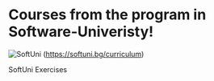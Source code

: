 # Courses from the program in Software-Univeristy! #


![SoftUni](https://github.com/stoykovaleks/SoftUni-Software-Univeristy/assets/119664593/8cbc5510-f033-4701-a565-4a9d201a786a) (https://softuni.bg/curriculum)



SoftUni Exercises  
